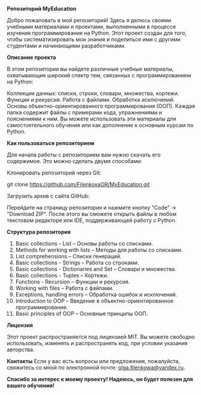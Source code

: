 **Репозиторий MyEducation**

Добро пожаловать в мой репозиторий! Здесь я делюсь своими учебными материалами и проектами, выполненными в процессе изучения программирования на Python. Этот проект создан для того, чтобы систематизировать мои знания и поделиться ими с другими студентами и начинающими разработчиками.

**Описание проекта**

В этом репозитории вы найдете различные учебные материалы, охватывающие широкий спектр тем, связанных с программированием на Python:

Коллекции данных: списки, строки, словари, множества, кортежи.
Функции и рекурсия.
Работа с файлами.
Обработка исключений.
Основы объектно-ориентированного программирования (ООП).
Каждая папка содержит файлы с примерами кода, упражнениями и пояснениями к ним. Вы можете использовать эти материалы для самостоятельного обучения или как дополнение к основным курсам по Python.

**Как пользоваться репозиторием**

Для начала работы с репозиторием вам нужно скачать его содержимое. Это можно сделать двумя способами:

Клонировать репозиторий через Git:

git clone https://github.com/FilenkovaOR/MyEducation.git

Загрузить архив с сайта GitHub:

Перейдите на страницу репозитория и нажмите кнопку "Code" → "Download ZIP".
После этого вы сможете открыть файлы в любом текстовом редакторе или IDE, поддерживающей работу с Python.

**Структура репозитория**

1. Basic collections - List – Основы работы со списками.
2. Methods for working with lists – Методы для работы со списками.
3. List comprehensions – Списки генераций.
4. Basic collections - Strings – Работа со строками.
5. Basic collections - Dictionaries and Set – Словари и множества.
6. Basic collections - Tuples – Кортежи.
7. Functions - Recursion – Функции и рекурсия.
8. Working with files – Работа с файлами.
9. Exceptions, handling errors – Обработка ошибок и исключений.
10. Introduction to OOP – Введение в объектно-ориентированное программирование.
11. Basic principles of OOP – Основные принципы ООП.

**Лицензия**

Этот проект распространяется под лицензией MIT. Вы можете свободно использовать, изменять и распространять код, при условии указания авторства.

**Контакты**
Если у вас есть вопросы или предложения, пожалуйста, свяжитесь со мной по электронной почте: olga.filenkowa@yandex.ru.

**Спасибо за интерес к моему проекту! Надеюсь, он будет полезен для вашего обучения!**
